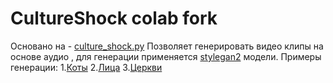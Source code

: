 # CultureShock colab fork
Основано на - [culture_shock.py](https://gist.github.com/rolux/48f1da6cf2bc6ca5833dbacbf852b348culture_shock.py)
Позволяет генерировать видео клипы на основе аудио , для генерации применяется [stylegan2](https://github.com/NVlabs/stylegan2) модели.
Примеры генерации:
1.[Коты](https://youtu.be/RBeZeBLfD_s)
2.[Лица](https://youtu.be/XcqcCwXNFeM)
3.[Церкви](https://youtu.be/rXm2vc8vDII)

